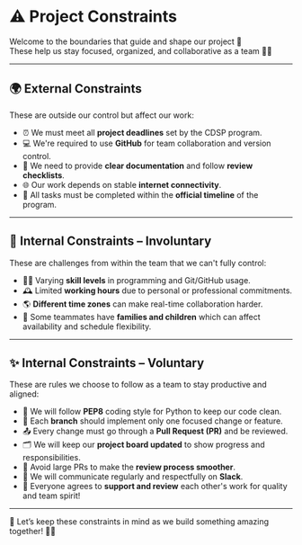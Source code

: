 # ⚠️ Project Constraints

Welcome to the boundaries that guide and shape our project 🚀  
These help us stay focused, organized, and collaborative as a team 🧠💪

---

## 🌍 External Constraints

These are outside our control but affect our work:

- ⏰ We must meet all **project deadlines** set by the CDSP program.
- 💻 We're required to use **GitHub** for team collaboration and version control.
- 📝 We need to provide **clear documentation** and follow **review checklists**.
- 🌐 Our work depends on stable **internet connectivity**.
- 📅 All tasks must be completed within the **official timeline** of the program.

---

## 🧩 Internal Constraints – Involuntary

These are challenges from within the team that we can't fully control:

- 🧑‍💻 Varying **skill levels** in programming and Git/GitHub usage.
- 🕰️ Limited **working hours** due to personal or professional commitments.
- 🌎 **Different time zones** can make real-time collaboration harder.
- 👶 Some teammates have **families and children** which can affect availability and schedule flexibility.

---

## ✨ Internal Constraints – Voluntary

These are rules we choose to follow as a team to stay productive and aligned:

- 🧼 We will follow **PEP8** coding style for Python to keep our code clean.
- 🌱 Each **branch** should implement only one focused change or feature.
- 📤 Every change must go through a **Pull Request (PR)** and be reviewed.
- 🗂️ We will keep our **project board updated** to show progress and responsibilities.
- 🧹 Avoid large PRs to make the **review process smoother**.
- 💬 We will communicate regularly and respectfully on **Slack**.
- 🤝 Everyone agrees to **support and review** each other's work for quality and team spirit!

---

🎉 Let’s keep these constraints in mind as we build something amazing together! 🙌💙
